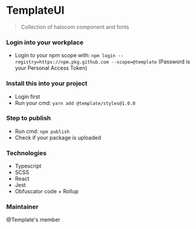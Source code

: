 # TemplateUI

> Collection of halocom component and fonts

### Login into your workplace

- Login to your npm scope with: `npm login --registry=https://npm.pkg.github.com --scope=@template` (Password is your Personal Access Token)

### Install this into your project

- Login first
- Run your cmd: `yarn add @template/styles@1.0.0`

### Step to publish

- Run cmd: `npm publish`
- Check if your package is uploaded

### Technologies

- Typescript
- SCSS
- React
- Jest
- Obfuscator code + Rollup

### Maintainer

@Template's member
